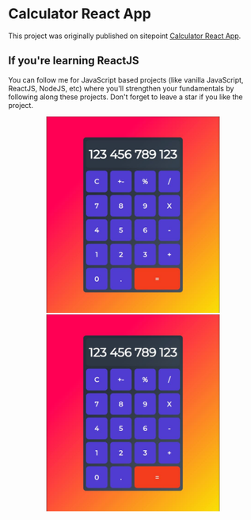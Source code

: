 # Calculator React App

This project was originally published on sitepoint [Calculator React App](https://www.sitepoint.com/react-tutorial-build-calculator-app/).

## If you're learning ReactJS 

You can follow me for JavaScript based projects (like vanilla JavaScript, ReactJS, NodeJS, etc) where you'll strengthen your fundamentals by following along these projects. Don't forget to leave a star if you like the project.

<p align="center">
  <img src="src\assets\calc.JPG" width="350" title="calculator">
  <img src="src\assets\calc.JPG" width="350" alt="accessibility text">
</p>
